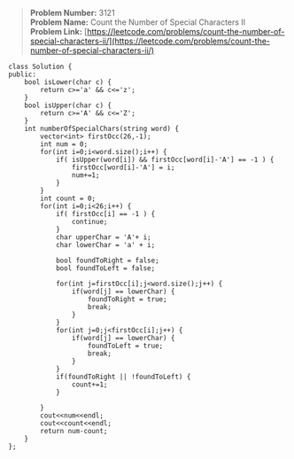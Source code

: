 > **Problem Number:** 3121 <br>
> **Problem Name:** Count the Number of Special Characters II <br>
> **Problem Link:** [https://leetcode.com/problems/count-the-number-of-special-characters-ii/](https://leetcode.com/problems/count-the-number-of-special-characters-ii/) <br>

    class Solution {
    public:
        bool isLower(char c) {
            return c>='a' && c<='z';
        }
        bool isUpper(char c) {
            return c>='A' && c<='Z';
        }
        int numberOfSpecialChars(string word) {
            vector<int> firstOcc(26,-1);
            int num = 0;
            for(int i=0;i<word.size();i++) {
                if( isUpper(word[i]) && firstOcc[word[i]-'A'] == -1 ) {
                    firstOcc[word[i]-'A'] = i;
                    num+=1;
                }
            }
            int count = 0;
            for(int i=0;i<26;i++) {
                if( firstOcc[i] == -1 ) {
                    continue;
                }
                char upperChar = 'A'+ i;
                char lowerChar = 'a' + i;
                
                bool foundToRight = false;
                bool foundToLeft = false;
                
                for(int j=firstOcc[i];j<word.size();j++) {
                    if(word[j] == lowerChar) {
                        foundToRight = true;
                        break;
                    }
                }
                for(int j=0;j<firstOcc[i];j++) {
                    if(word[j] == lowerChar) {
                        foundToLeft = true;
                        break;
                    }
                }
                if(foundToRight || !foundToLeft) {
                    count+=1;
                }

            }
            cout<<num<<endl;
            cout<<count<<endl;
            return num-count;
        }
    };